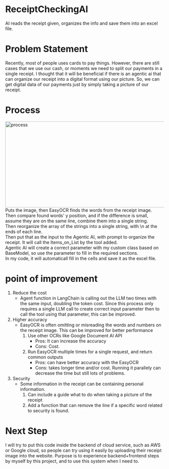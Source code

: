 # ReceiptCheckingAI
AI reads the receipt given, organizes the info and save them into an excel file.</br>

# Problem Statement
Recently, most of people uses cards to pay things. However, there are still cases that we use our cash, or moments we need to split our payments in a single receipt. I thought that it will be beneficial if there is an agentic ai that can organize our receipt into a digital format using our picture. So, we can get digital data of our payments just by simply taking a picture of our receipt.

# Process
<img width="1501" height="273" alt="process" src="https://github.com/user-attachments/assets/ad416276-420e-4ff7-896e-230178621c66" />
Puts the image, then EasyOCR finds the words from the receipt image.</br>
Then compare found words' y position, and if the difference is small, assume they are on the same line, combine them into a single string.</br>
Then reorganize the array of the strings into a single string, with \n at the ends of each line.</br>
Then put that as the input to the Agentic AI, with prompt to organize the receipt. It will call the Items_on_List by the tool added.</br>
Agentic AI will create a correct parameter with my custom class based on BaseModel, so use the parameter to fill in the required sections.</br>
In my code, it will automaticall fill in the cells and save it as the excel file.</br>

# point of improvement
1. Reduce the cost
   - Agent function in LangChain is calling out the LLM two times with the same input, doubling the token cost. Since this process only requires a single LLM call to create correct input parameter then to call the tool using that parameter, this can be improved. 
2. Higher accuracy
   - EasyOCR is often omitting or misreading the words and numbers on the receipt image. This can be improved for better performance
      1. Use other OCRs like Google Document AI API
          - Pros: It can increase the accuracy
          - Cons: Cost.
      2. Run EasyOCR multiple times for a single request, and return common outputs
          - Pros: can have better accuracy with the EasyOCR
          - Cons: takes longer time and/or cost. Running it parallely can decrease the time but still lots of problems. 
3. Security
   - Some information in the receipt can be containing personal information.
     1. Can include a guide what to do when taking a picture of the receipt
     2. Add a function that can remove the line  if a specific word related to security is found.

# Next Step
I will try to put this code inside the backend of cloud service, such as AWS or Google cloud, so people can try using it easily by uploading their receipt image into the website. Purpose is to experience backend+frontend steps by myself by this project, and to use this system when I need to.
